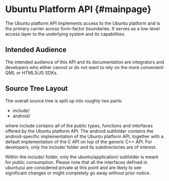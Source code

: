 Ubuntu Platform API	{#mainpage}
===================

The Ubuntu platform API Implements access to the Ubuntu platform and
is the primary carrier across form-factor boundaries. It serves as a
low-level access layer to the underlying system and its capabilities.

Intended Audience
-----------------

The intended audience of this API and its documentation are
integrators and developers who either cannot or do not want to rely on
the more convenient QML or HTML5/JS SDKs.

Source Tree Layout
------------------

The overall source tree is split up into roughly two parts:

  * include/
  * android/

where include contains all of the public types, functions and
interfaces offered by the Ubuntu platform API. The android subfolder
contains the android-specific implementation of the Ubuntu platform
API, together with a default implementation of the C API on top of the
generic C++ API. For developers, only the include/ folder and its
subdirectories are of interest.

Within the include/ folder, only the ubuntu/application/ subfolder is
meant for public consumption. Please note that all the interfaces
defined in ubuntu/ui are considered private at this point and are
likely to see significant changes or might completely go away without
prior notice.